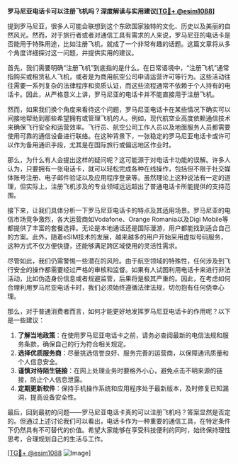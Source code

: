 **罗马尼亚电话卡可以注册飞机吗？深度解读与实用建议[[TG💪+ @esim1088](https://t.me/s/esim1088)]**

提到罗马尼亚，很多人可能会联想到这个东欧国家独特的文化、历史以及美丽的自然风光。然而，对于旅行者或者对通信工具有需求的人来说，罗马尼亚的电话卡是否能用于特殊用途，比如注册飞机，就成了一个非常有趣的话题。这篇文章将从多个角度详细探讨这一问题，并提供实用的建议。

首先，我们需要明确“注册飞机”到底指的是什么。在日常语境中，“注册飞机”通常指购买或租赁私人飞机，或者是为商用航空公司申请运营许可等行为。这些活动往往需要一系列复杂的法律程序和资质认证，而这些流程通常不依赖于个人持有的电话卡。因此，从严格意义上讲，罗马尼亚的电话卡并不能直接用于注册飞机。

然而，如果我们换个角度来看待这个问题，罗马尼亚电话卡在某些情况下确实可以间接地帮助到那些希望拥有或管理飞机的人。例如，现代航空业高度依赖通信技术来确保飞行安全和运营效率。飞行员、航空公司工作人员以及地面服务人员都需要使用可靠的通信设备进行联络。在这种背景下，一张稳定的罗马尼亚电话卡或许可以作为备用通讯手段，尤其是在国际旅行或偏远地区作业时。

那么，为什么有人会提出这样的疑问呢？这可能源于对电话卡功能的误解。许多人认为，只要拥有一张电话卡，就可以轻松完成各种在线操作，包括但不限于社交媒体账号注册、电子邮件验证以及应用程序登录等。虽然理论上这种说法有一定的道理，但实际上，注册飞机涉及的专业领域远远超出了普通电话卡所能提供的支持范围。

接下来，让我们具体分析一下罗马尼亚电话卡的特点及其适用场景。罗马尼亚的电信市场竞争激烈，各大运营商如Vodafone、Orange Romania以及Digi Mobile等都提供了丰富的套餐选择。无论是本地通话还是国际漫游，用户都能找到适合自己的方案。此外，随着eSIM技术的发展，越来越多的用户开始采用虚拟号码服务，这种方式不仅方便快捷，还能够满足跨区域使用的灵活性需求。

尽管如此，我们仍需警惕一些潜在的风险。由于航空领域的特殊性，任何涉及到飞行安全的操作都需要经过严格的审核和监督。如果有人试图利用电话卡来进行非法活动，比如伪造身份信息或者规避监管，后果将是极其严重的。因此，在考虑如何合理利用罗马尼亚电话卡时，我们必须始终遵循法律法规，切勿抱有任何侥幸心理。

那么，对于普通消费者而言，如何才能更好地发挥罗马尼亚电话卡的作用呢？以下是一些建议：

1. **了解当地政策**：在使用罗马尼亚电话卡之前，请务必查阅最新的电信法规和服务条款，确保自己的行为符合相关规定。
2. **选择优质服务商**：尽量挑选信誉良好、服务完善的运营商，以保障通讯质量和个人信息安全。
3. **谨慎对待陌生链接**：在网上处理业务时要格外小心，避免点击不明来源的链接，防止个人信息泄露。
4. **定期更新软件**：保持手机操作系统和应用程序处于最新版本，及时修复已知漏洞，提高设备安全性。

最后，回到最初的问题——罗马尼亚电话卡真的可以注册飞机吗？答案显然是否定的。但通过上述讨论我们可以看出，电话卡作为一种重要的通信工具，在特定条件下仍然具有不可替代的价值。希望大家能够在享受科技便利的同时，始终保持理性思考，合理规划自己的生活与工作。

[[TG💪+ @esim1088](https://t.me/s/esim1088) ![Image](https://i.postimg.cc/4NQfJmqS/Snipaste-2025-05-13-00-14-12.png)]